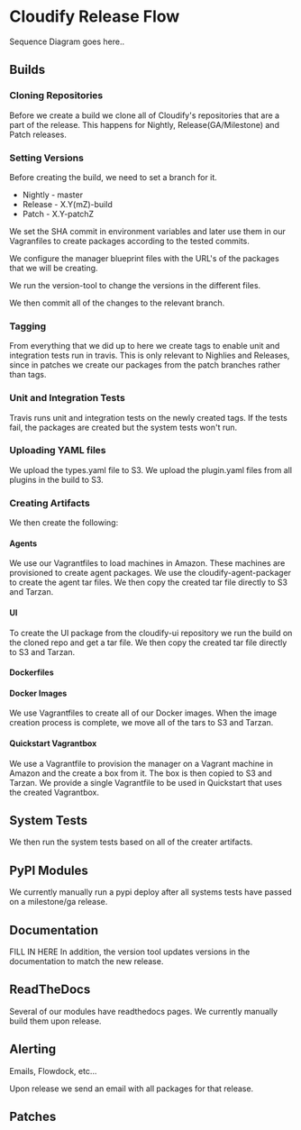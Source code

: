 # Cloudify Release Flow

Sequence Diagram goes here..

## Builds

### Cloning Repositories

Before we create a build we clone all of Cloudify's repositories that are a part of the release.
This happens for Nightly, Release(GA/Milestone) and Patch releases.

### Setting Versions

Before creating the build, we need to set a branch for it.

* Nightly - master
* Release - X.Y(mZ)-build
* Patch - X.Y-patchZ

We set the SHA commit in environment variables and later use them in our Vagranfiles to create packages according to the tested commits.

We configure the manager blueprint files with the URL's of the packages that we will be creating.

We run the version-tool to change the versions in the different files.

We then commit all of the changes to the relevant branch.

### Tagging

From everything that we did up to here we create tags to enable unit and integration tests run in travis. This is only relevant to Nighlies and Releases, since in patches
we create our packages from the patch branches rather than tags.

### Unit and Integration Tests

Travis runs unit and integration tests on the newly created tags.
If the tests fail, the packages are created but the system tests won't run.

### Uploading YAML files

We upload the types.yaml file to S3.
We upload the plugin.yaml files from all plugins in the build to S3.

### Creating Artifacts

We then create the following:

#### Agents

We use our Vagrantfiles to load machines in Amazon. These machines are provisioned to create agent packages.
We use the cloudify-agent-packager to create the agent tar files.
We then copy the created tar file directly to S3 and Tarzan.

#### UI

To create the UI package from the cloudify-ui repository we run the build on the cloned repo and get a tar file.
We then copy the created tar file directly to S3 and Tarzan.

#### Dockerfiles

#### Docker Images

We use Vagrantfiles to create all of our Docker images. When the image creation process is complete, we move all of the tars to S3 and Tarzan.

#### Quickstart Vagrantbox

We use a Vagrantfile to provision the manager on a Vagrant machine in Amazon and the create a box from it. The box is then copied to S3 and Tarzan.
We provide a single Vagrantfile to be used in Quickstart that uses the created Vagrantbox.

## System Tests

We then run the system tests based on all of the creater artifacts.

## PyPI Modules

We currently manually run a pypi deploy after all systems tests have passed on a milestone/ga release.

## Documentation

FILL IN HERE
In addition, the version tool updates versions in the documentation to match the new release.

## ReadTheDocs

Several of our modules have readthedocs pages. We currently manually build them upon release.

## Alerting

Emails, Flowdock, etc...

Upon release we send an email with all packages for that release.


## Patches

